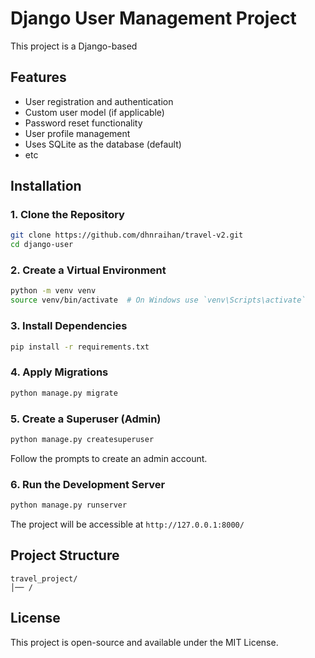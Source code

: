 # Django User Management Project

This project is a Django-based 

## Features
- User registration and authentication
- Custom user model (if applicable)
- Password reset functionality
- User profile management
- Uses SQLite as the database (default)
- etc

## Installation

### 1. Clone the Repository
```bash
git clone https://github.com/dhnraihan/travel-v2.git
cd django-user
```

### 2. Create a Virtual Environment
```bash
python -m venv venv
source venv/bin/activate  # On Windows use `venv\Scripts\activate`
```

### 3. Install Dependencies
```bash
pip install -r requirements.txt
```

### 4. Apply Migrations
```bash
python manage.py migrate
```

### 5. Create a Superuser (Admin)
```bash
python manage.py createsuperuser
```
Follow the prompts to create an admin account.

### 6. Run the Development Server
```bash
python manage.py runserver
```
The project will be accessible at `http://127.0.0.1:8000/`

## Project Structure
```
travel_project/
│── / 
```

## License
This project is open-source and available under the MIT License.

